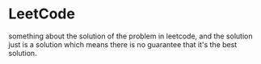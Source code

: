 # LeetCode

something about the solution of the problem in leetcode, and the solution just is a solution which means there is no guarantee that it's the best solution.
